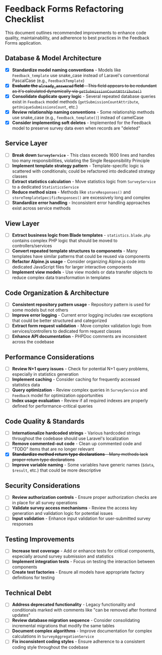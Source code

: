 # Feedback Forms Refactoring Checklist

This document outlines recommended improvements to enhance code quality, maintainability, and adherence to best practices in the Feedback Forms application.

## Database & Model Architecture

- [x] **Standardize model naming conventions** - Models like `Feedback_template` use snake_case instead of Laravel's conventional PascalCase (e.g., `FeedbackTemplate`)
- [x] ~~**Evaluate the `already_answered` field** - This field appears to be redundant as it's calculated dynamically via `getSubmissionCountAttribute()`~~
- [x] **Consolidate duplicate query logic** - Several repeated database queries exist in `Feedback` model methods (`getSubmissionCountAttribute`, `getUniqueSubmissionsCount`, etc.)
- [x] **Review relationship naming conventions** - Some relationship methods use snake_case (e.g., `feedback_template()`) instead of camelCase
- [x] **Consider implementing soft deletes** - Implemented for the Feedback model to preserve survey data even when records are "deleted"

## Service Layer

- [ ] **Break down `SurveyService`** - This class exceeds 1600 lines and handles too many responsibilities, violating the Single Responsibility Principle
- [ ] **Implement template strategy pattern** - Template-specific logic is scattered with conditionals; could be refactored into dedicated strategy classes
- [ ] **Extract statistics calculation** - Move statistics logic from `SurveyService` to a dedicated `StatisticsService`
- [ ] **Reduce method sizes** - Methods like `storeResponses()` and `storeTemplateSpecificResponses()` are excessively long and complex
- [ ] **Standardize error handling** - Inconsistent error handling approaches exist across service methods

## View Layer

- [ ] **Extract business logic from Blade templates** - `statistics.blade.php` contains complex PHP logic that should be moved to controllers/services
- [ ] **Convert repeated template structures to components** - Many templates have similar patterns that could be reused via components
- [ ] **Refactor Alpine.js usage** - Consider organizing Alpine.js code into dedicated JavaScript files for larger interactive components
- [ ] **Implement view models** - Use view models or data transfer objects to reduce complex data transformation in templates

## Code Organization & Architecture

- [ ] **Consistent repository pattern usage** - Repository pattern is used for some models but not others
- [ ] **Improve error logging** - Current error logging includes raw exceptions that could be better structured and categorized
- [ ] **Extract form request validation** - Move complex validation logic from services/controllers to dedicated form request classes
- [ ] **Enhance API documentation** - PHPDoc comments are inconsistent across the codebase

## Performance Considerations

- [ ] **Review N+1 query issues** - Check for potential N+1 query problems, especially in statistics generation
- [ ] **Implement caching** - Consider caching for frequently accessed statistics data
- [ ] **Query optimization** - Review complex queries in `SurveyService` and `Feedback` model for optimization opportunities
- [ ] **Index usage evaluation** - Review if all required indexes are properly defined for performance-critical queries

## Code Quality & Standards

- [ ] **Internationalize hardcoded strings** - Various hardcoded strings throughout the codebase should use Laravel's localization
- [ ] **Remove commented-out code** - Clean up commented code and "TODO" items that are no longer relevant
- [x] ~~**Standardize method return type declarations** - Many methods lack proper return type declarations~~
- [ ] **Improve variable naming** - Some variables have generic names (`$data`, `$result`, etc.) that could be more descriptive

## Security Considerations

- [ ] **Review authorization controls** - Ensure proper authorization checks are in place for all survey operations
- [ ] **Validate survey access mechanisms** - Review the access key generation and validation logic for potential issues
- [ ] **Input validation** - Enhance input validation for user-submitted survey responses

## Testing Improvements

- [ ] **Increase test coverage** - Add or enhance tests for critical components, especially around survey submission and statistics
- [ ] **Implement integration tests** - Focus on testing the interaction between components
- [ ] **Create test factories** - Ensure all models have appropriate factory definitions for testing

## Technical Debt

- [ ] **Address deprecated functionality** - Legacy functionality and conditionals marked with comments like "can be removed after frontend updates"
- [ ] **Review database migration sequence** - Consider consolidating incremental migrations that modify the same tables
- [ ] **Document complex algorithms** - Improve documentation for complex calculations in `SurveyAggregationService`
- [ ] **Fix inconsistent coding styles** - Ensure adherence to a consistent coding style throughout the codebase